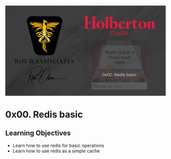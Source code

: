 ![0x00-redis_basic](https://github.com/ronroeandassociates/assets/blob/master/images/0x00-redis_basic_banner.png)

# 0x00. Redis basic

## Learning Objectives

- Learn how to use redis for basic operations
- Learn how to use redis as a simple cache
